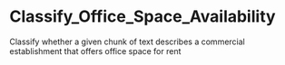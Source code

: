 # Classify_Office_Space_Availability
Classify whether a given chunk of text describes a commercial establishment that offers office space for rent
